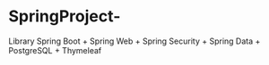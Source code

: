 # SpringProject-
Library
Spring Boot + Spring Web + Spring Security + Spring Data + PostgreSQL + Thymeleaf 
